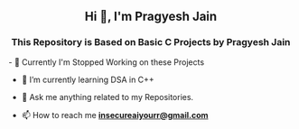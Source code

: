 <h2 align="center">Hi 👋, I'm Pragyesh Jain</h2>
<h3 align="center">This Repository is Based on Basic C Projects by Pragyesh Jain</h3>
- 🔭 Currently I'm Stopped Working on these Projects

- 🌱 I’m currently learning DSA in C++

- 💬 Ask me anything related to my Repositories.

- 📫 How to reach me **insecureaiyourr@gmail.com**

<p align="left">
</p>

